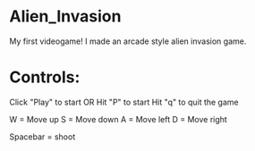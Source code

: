 # Alien_Invasion
My first videogame! I made an arcade style alien invasion game.

# Controls:
Click "Play" to start OR
Hit "P" to start
Hit "q" to quit the game

W = Move up
S = Move down
A = Move left
D = Move right

Spacebar = shoot
